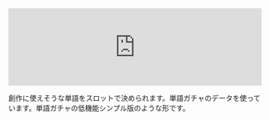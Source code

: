 <iframe 
  class="hatenablogcard" 
  style="width:100%;height:155px;max-width:680px;" 
  title="創作お題スロット | 創作のネタに使えるお題をランダムに3種類表示。小説の三題噺、キャラクターデザイン、企画のアイデア出しなど" 
  src="https://hatenablog-parts.com/embed?url=https://tango-gacha.com/slot/" 
  width="300" height="150" frameborder="0" scrolling="no">
</iframe>

創作に使えそうな単語をスロットで決められます。単語ガチャのデータを使っています。単語ガチャの低機能シンプル版のような形です。